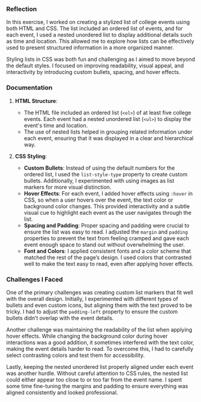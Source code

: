 ### Reflection

In this exercise, I worked on creating a stylized list of college events using both HTML and CSS. The list included an ordered list of events, and for each event, I used a nested unordered list to display additional details such as time and location. This allowed me to explore how lists can be effectively used to present structured information in a more organized manner.

Styling lists in CSS was both fun and challenging as I aimed to move beyond the default styles. I focused on improving readability, visual appeal, and interactivity by introducing custom bullets, spacing, and hover effects.

### Documentation

1. **HTML Structure**:
   - The HTML file included an ordered list (`<ol>`) of at least five college events. Each event had a nested unordered list (`<ul>`) to display the event's time and location.
   - The use of nested lists helped in grouping related information under each event, ensuring that it was displayed in a clear and hierarchical way.

2. **CSS Styling**:
   - **Custom Bullets**: Instead of using the default numbers for the ordered list, I used the `list-style-type` property to create custom bullets. Additionally, I experimented with using images as list markers for more visual distinction.
   - **Hover Effects**: For each event, I added hover effects using `:hover` in CSS, so when a user hovers over the event, the text color or background color changes. This provided interactivity and a subtle visual cue to highlight each event as the user navigates through the list.
   - **Spacing and Padding**: Proper spacing and padding were crucial to ensure the list was easy to read. I adjusted the `margin` and `padding` properties to prevent the text from feeling cramped and gave each event enough space to stand out without overwhelming the user.
   - **Font and Colors**: I applied consistent fonts and a color scheme that matched the rest of the page’s design. I used colors that contrasted well to make the text easy to read, even after applying hover effects.

### Challenges I Faced

One of the primary challenges was creating custom list markers that fit well with the overall design. Initially, I experimented with different types of bullets and even custom icons, but aligning them with the text proved to be tricky. I had to adjust the `padding-left` property to ensure the custom bullets didn’t overlap with the event details.

Another challenge was maintaining the readability of the list when applying hover effects. While changing the background color during hover interactions was a good addition, it sometimes interfered with the text color, making the event details harder to read. To overcome this, I had to carefully select contrasting colors and test them for accessibility.

Lastly, keeping the nested unordered list properly aligned under each event was another hurdle. Without careful attention to CSS rules, the nested list could either appear too close to or too far from the event name. I spent some time fine-tuning the margins and padding to ensure everything was aligned consistently and looked professional.